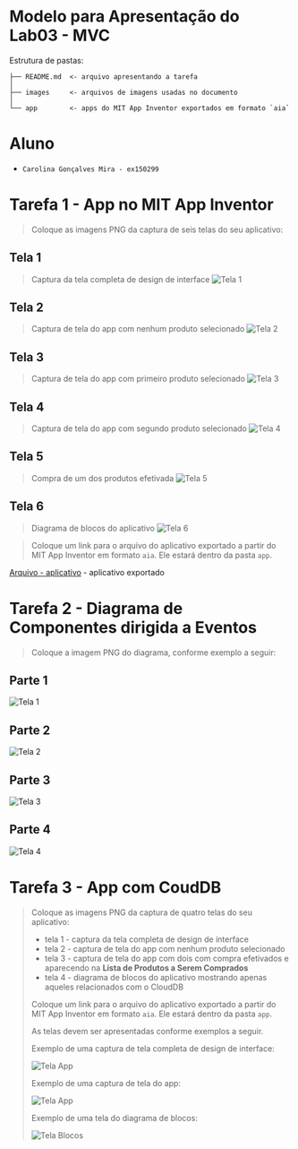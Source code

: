 # Modelo para Apresentação do Lab03 - MVC

Estrutura de pastas:

~~~
├── README.md  <- arquivo apresentando a tarefa
│
├── images     <- arquivos de imagens usadas no documento
│
└── app        <- apps do MIT App Inventor exportados em formato `aia`
~~~

# Aluno
* `Carolina Gonçalves Mira - ex150299`

# Tarefa 1 - App no MIT App Inventor

> Coloque as imagens PNG da captura de seis telas do seu aplicativo:

## Tela 1
> Captura da tela completa de design de interface
![Tela 1](images/design-interface.png) 
## Tela 2
> Captura de tela do app com nenhum produto selecionado
![Tela 2](images/zero-produto.png) 
## Tela 3
> Captura de tela do app com primeiro produto selecionado
![Tela 3](images/um-produto.png)
## Tela 4
> Captura de tela do app com segundo produto selecionado
![Tela 4](images/dois-produtos.png)
## Tela 5
> Compra de um dos produtos efetivada
![Tela 5](images/tela-compra.png) 
## Tela 6
> Diagrama de blocos do aplicativo
![Tela 6](images/diagrama-blocos.png)

> Coloque um link para o arquivo do aplicativo exportado a partir do MIT App Inventor em formato `aia`. Ele estará dentro da pasta `app`.

[Arquivo - aplicativo](app/Tarefa1.aia) - aplicativo exportado

# Tarefa 2 - Diagrama de Componentes dirigida a Eventos

> Coloque a imagem PNG do diagrama, conforme exemplo a seguir:
>
## Parte 1
![Tela 1](images/diagrama-parte1.png) 
## Parte 2
![Tela 2](images/diagrama-parte2.png) 
## Parte 3
![Tela 3](images/diagrama-parte3.png)
## Parte 4
![Tela 4](images/diagrama-parte4.png)

# Tarefa 3 - App com CoudDB

> Coloque as imagens PNG da captura de quatro telas do seu aplicativo:
> * tela 1 - captura da tela completa de design de interface
> * tela 2 - captura de tela do app com nenhum produto selecionado
> * tela 3 - captura de tela do app com dois com compra efetivados e aparecendo na **Lista de Produtos a Serem Comprados**
> * tela 4 - diagrama de blocos do aplicativo mostrando apenas aqueles relacionados com o CloudDB
>
> Coloque um link para o arquivo do aplicativo exportado a partir do MIT App Inventor em formato `aia`. Ele estará dentro da pasta `app`.
>
> As telas devem ser apresentadas conforme exemplos a seguir.
>
> Exemplo de uma captura de tela completa de design de interface:
>
> ![Tela App](images/design.png)
>
> Exemplo de uma captura de tela do app:
>
> ![Tela App](images/aplicativo.png)
>
> Exemplo de uma tela do diagrama de blocos:
>
> ![Tela Blocos](images/blocks.png)
